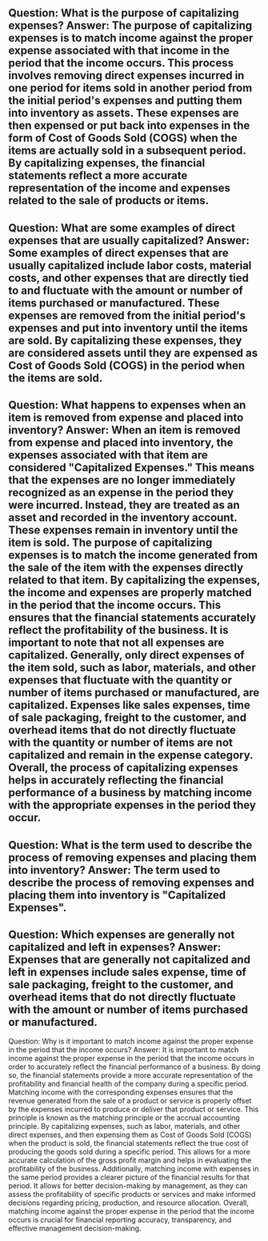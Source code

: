 Question: What is the purpose of capitalizing expenses?
Answer: The purpose of capitalizing expenses is to match income against the proper expense associated with that income in the period that the income occurs. This process involves removing direct expenses incurred in one period for items sold in another period from the initial period's expenses and putting them into inventory as assets. These expenses are then expensed or put back into expenses in the form of Cost of Goods Sold (COGS) when the items are actually sold in a subsequent period. By capitalizing expenses, the financial statements reflect a more accurate representation of the income and expenses related to the sale of products or items.
---
Question: What are some examples of direct expenses that are usually capitalized?
Answer: Some examples of direct expenses that are usually capitalized include labor costs, material costs, and other expenses that are directly tied to and fluctuate with the amount or number of items purchased or manufactured. These expenses are removed from the initial period's expenses and put into inventory until the items are sold. By capitalizing these expenses, they are considered assets until they are expensed as Cost of Goods Sold (COGS) in the period when the items are sold.
---
Question: What happens to expenses when an item is removed from expense and placed into inventory?
Answer: When an item is removed from expense and placed into inventory, the expenses associated with that item are considered "Capitalized Expenses." This means that the expenses are no longer immediately recognized as an expense in the period they were incurred. Instead, they are treated as an asset and recorded in the inventory account. These expenses remain in inventory until the item is sold.
The purpose of capitalizing expenses is to match the income generated from the sale of the item with the expenses directly related to that item. By capitalizing the expenses, the income and expenses are properly matched in the period that the income occurs. This ensures that the financial statements accurately reflect the profitability of the business.
It is important to note that not all expenses are capitalized. Generally, only direct expenses of the item sold, such as labor, materials, and other expenses that fluctuate with the quantity or number of items purchased or manufactured, are capitalized. Expenses like sales expenses, time of sale packaging, freight to the customer, and overhead items that do not directly fluctuate with the quantity or number of items are not capitalized and remain in the expense category.
Overall, the process of capitalizing expenses helps in accurately reflecting the financial performance of a business by matching income with the appropriate expenses in the period they occur.
---
Question: What is the term used to describe the process of removing expenses and placing them into inventory?
Answer: The term used to describe the process of removing expenses and placing them into inventory is "Capitalized Expenses".
---
Question: Which expenses are generally not capitalized and left in expenses?
Answer: Expenses that are generally not capitalized and left in expenses include sales expense, time of sale packaging, freight to the customer, and overhead items that do not directly fluctuate with the amount or number of items purchased or manufactured.
---
Question: Why is it important to match income against the proper expense in the period that the income occurs?
Answer: It is important to match income against the proper expense in the period that the income occurs in order to accurately reflect the financial performance of a business. By doing so, the financial statements provide a more accurate representation of the profitability and financial health of the company during a specific period.
Matching income with the corresponding expenses ensures that the revenue generated from the sale of a product or service is properly offset by the expenses incurred to produce or deliver that product or service. This principle is known as the matching principle or the accrual accounting principle.
By capitalizing expenses, such as labor, materials, and other direct expenses, and then expensing them as Cost of Goods Sold (COGS) when the product is sold, the financial statements reflect the true cost of producing the goods sold during a specific period. This allows for a more accurate calculation of the gross profit margin and helps in evaluating the profitability of the business.
Additionally, matching income with expenses in the same period provides a clearer picture of the financial results for that period. It allows for better decision-making by management, as they can assess the profitability of specific products or services and make informed decisions regarding pricing, production, and resource allocation.
Overall, matching income against the proper expense in the period that the income occurs is crucial for financial reporting accuracy, transparency, and effective management decision-making.
